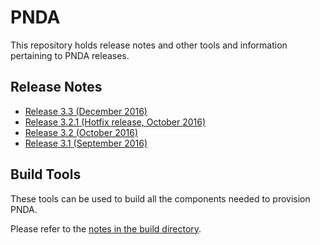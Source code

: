 # PNDA

This repository holds release notes and other tools and information pertaining to PNDA releases.

## Release Notes

- [Release 3.3 (December 2016)](releases/release-note-3.3.md)
- [Release 3.2.1 (Hotfix release, October 2016)](releases/release-note-3.2.1.md)
- [Release 3.2 (October 2016)](releases/release-note-3.2.md)
- [Release 3.1 (September 2016)](releases/release-note-3.1.md) 

## Build Tools

These tools can be used to build all the components needed to provision PNDA. 

Please refer to the [notes in the build directory](build/README.md).
 


